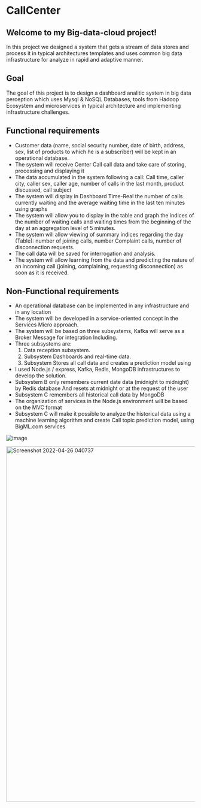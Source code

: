 # CallCenter

## Welcome to my Big-data-cloud project!

 In this project we designed a system that gets a stream of data stores and process it in typical architectures templates and uses common big data infrastructure for analyze in rapid and adaptive manner.

## Goal

 The goal of this project is to design a dashboard analitic system in big data perception which uses Mysql & NoSQL Databases, tools from Hadoop Ecosystem and microservices in typical architecture and implementing infrastructure challenges.

## Functional requirements
- Customer data (name, social security number, date of birth, address, sex, list of products to which he is a subscriber) will be kept in an operational database.
- The system will receive Center Call call data and take care of storing, processing and displaying it
- The data accumulated in the system following a call:
  Call time, caller city, caller sex, caller age, number of calls in the last month, product discussed, call subject
- The system will display in Dashboard Time-Real the number of calls currently waiting and the average waiting time in the last ten minutes using graphs
- The system will allow you to display in the table and graph the indices of the number of waiting calls and waiting times from the beginning of the day at an aggregation level of 5 minutes.
- The system will allow viewing of summary indices regarding the day (Table): number of joining calls, number
Complaint calls, number of disconnection requests.
- The call data will be saved for interrogation and analysis.
- The system will allow learning from the data and predicting the nature of an incoming call (joining, complaining, requesting disconnection) as soon as it is received.

## Non-Functional requirements
- An operational database can be implemented in any infrastructure and in any location
- The system will be developed in a service-oriented concept in the Services Micro approach.
- The system will be based on three subsystems, Kafka will serve as a Broker Message for integration Including.
- Three subsystems are:
  1. Data reception subsystem.
  2. Subsystem Dashboards and real-time data.
  3. Subsystem Stores all call data and creates a prediction model using
- I used Node.js / express, Kafka, Redis, MongoDB infrastructures to develop the solution.
- Subsystem B only remembers current date data (midnight to midnight) by Redis database
And resets at midnight or at the request of the user
- Subsystem C remembers all historical call data by MongoDB
- The organization of services in the Node.js environment will be based on the MVC format
- Subsystem C will make it possible to analyze the historical data using a machine learning algorithm and create
Call topic prediction model, using BigML.com services

![image](https://user-images.githubusercontent.com/57864630/170966467-3ef22fa6-89d4-4e0b-b7bb-dc6f5969f528.png)

<img width="949" alt="Screenshot 2022-04-26 040737" src="https://user-images.githubusercontent.com/57864630/170966638-b8fc2e3d-9e00-4fde-9345-5044d5df5035.png">

